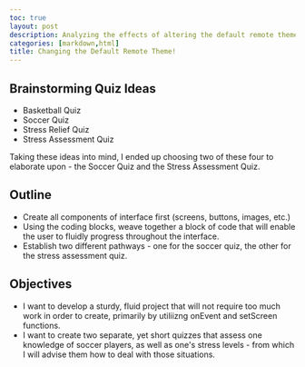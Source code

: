 ```yaml
---
toc: true
layout: post
description: Analyzing the effects of altering the default remote theme for my FastPages site. 
categories: [markdown,html]
title: Changing the Default Remote Theme!
---
```


## Brainstorming Quiz Ideas
- Basketball Quiz
- Soccer Quiz
- Stress Relief Quiz
- Stress Assessment Quiz

Taking these ideas into mind, I ended up choosing two of these four to elaborate upon - the Soccer Quiz and the Stress Assessment Quiz.

## Outline
- Create all components of interface first (screens, buttons, images, etc.)
- Using the coding blocks, weave together a block of code that will enable the user to fluidly progress throughout the interface.
- Establish two different pathways - one for the soccer quiz, the other for the stress assessment quiz. 

## Objectives
- I want to develop a sturdy, fluid project that will not require too much work in order to create, primarily by utiliizng onEvent and setScreen functions. 
- I want to create two separate, yet short quizzes that assess one knowledge of soccer players, as well as one's stress levels - from which I will advise them how to deal with those situations. 